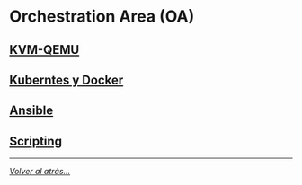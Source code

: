 # Orchestration Area (OA)

## [KVM-QEMU](./kvmQemu.md)
## [Kuberntes y Docker](./kubernetes/kubernetes.md)
## [Ansible](./kvmQemu.md)
## [Scripting](./kvmQemu.md)

________________________________________
*[Volver al atrás...](../README.md)*
